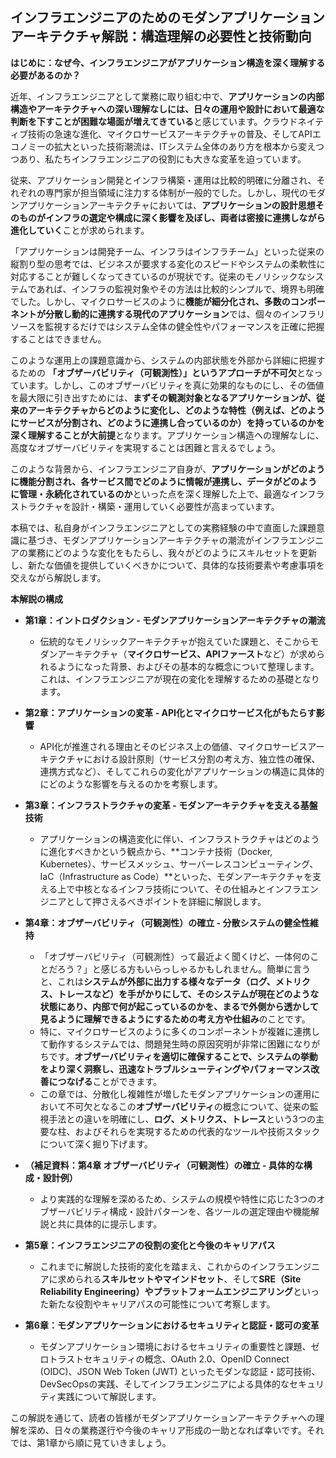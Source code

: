 ## インフラエンジニアのためのモダンアプリケーションアーキテクチャ解説：構造理解の必要性と技術動向

**はじめに：なぜ今、インフラエンジニアがアプリケーション構造を深く理解する必要があるのか？**

近年、インフラエンジニアとして業務に取り組む中で、**アプリケーションの内部構造やアーキテクチャへの深い理解なしには、日々の運用や設計において最適な判断を下すことが困難な場面が増えてきている**と感じています。クラウドネイティブ技術の急速な進化、マイクロサービスアーキテクチャの普及、そしてAPIエコノミーの拡大といった技術潮流は、ITシステム全体のあり方を根本から変えつつあり、私たちインフラエンジニアの役割にも大きな変革を迫っています。

従来、アプリケーション開発とインフラ構築・運用は比較的明確に分離され、それぞれの専門家が担当領域に注力する体制が一般的でした。しかし、現代のモダンアプリケーションアーキテクチャにおいては、**アプリケーションの設計思想そのものがインフラの選定や構成に深く影響を及ぼし、両者は密接に連携しながら進化していく**ことが求められます。

「アプリケーションは開発チーム、インフラはインフラチーム」といった従来の縦割り型の思考では、ビジネスが要求する変化のスピードやシステムの柔軟性に対応することが難しくなってきているのが現状です。従来のモノリシックなシステムであれば、インフラの監視対象やその方法は比較的シンプルで、境界も明確でした。しかし、マイクロサービスのように**機能が細分化され、多数のコンポーネントが分散し動的に連携する現代のアプリケーション**では、個々のインフラリソースを監視するだけではシステム全体の健全性やパフォーマンスを正確に把握することはできません。

このような運用上の課題意識から、システムの内部状態を外部から詳細に把握するための **「オブザーバビリティ（可観測性）」というアプローチが不可欠**となっています。しかし、このオブザーバビリティを真に効果的なものにし、その価値を最大限に引き出すためには、**まずその観測対象となるアプリケーションが、従来のアーキテクチャからどのように変化し、どのような特性（例えば、どのようにサービスが分割され、どのように連携し合っているのか）を持っているのかを深く理解することが大前提**となります。アプリケーション構造への理解なしに、高度なオブザーバビリティを実現することは困難と言えるでしょう。

このような背景から、インフラエンジニア自身が、**アプリケーションがどのように機能分割され、各サービス間でどのように情報が連携し、データがどのように管理・永続化されているのか**といった点を深く理解した上で、最適なインフラストラクチャを設計・構築・運用していく必要性が高まっています。

本稿では、私自身がインフラエンジニアとしての実務経験の中で直面した課題意識に基づき、モダンアプリケーションアーキテクチャの潮流がインフラエンジニアの業務にどのような変化をもたらし、我々がどのようにスキルセットを更新し、新たな価値を提供していくべきかについて、具体的な技術要素や考慮事項を交えながら解説します。

**本解説の構成**

* **第1章：イントロダクション - モダンアプリケーションアーキテクチャの潮流**
    * 伝統的なモノリシックアーキテクチャが抱えていた課題と、そこからモダンアーキテクチャ（**マイクロサービス、APIファースト**など）が求められるようになった背景、およびその基本的な概念について整理します。これは、インフラエンジニアが現在の変化を理解するための基礎となります。

* **第2章：アプリケーションの変革 - API化とマイクロサービス化がもたらす影響**
    * API化が推進される理由とそのビジネス上の価値、マイクロサービスアーキテクチャにおける設計原則（サービス分割の考え方、独立性の確保、連携方式など）、そしてこれらの変化がアプリケーションの構造に具体的にどのような影響を与えるのかを考察します。

* **第3章：インフラストラクチャの変革 - モダンアーキテクチャを支える基盤技術**
    * アプリケーションの構造変化に伴い、インフラストラクチャはどのように進化すべきかという観点から、**コンテナ技術（Docker, Kubernetes）、サービスメッシュ、サーバーレスコンピューティング、IaC（Infrastructure as Code）**といった、モダンアーキテクチャを支える上で中核となるインフラ技術について、その仕組みとインフラエンジニアとして押さえるべきポイントを詳細に解説します。

* **第4章：オブザーバビリティ（可観測性）の確立 - 分散システムの健全性維持**
    * 「オブザーバビリティ（可観測性）って最近よく聞くけど、一体何のことだろう？」と感じる方もいらっしゃるかもしれません。簡単に言うと、これは**システムが外部に出力する様々なデータ（ログ、メトリクス、トレースなど）を手がかりにして、そのシステムが現在どのような状態にあり、内部で何が起こっているのかを、まるで外側から透かして見るように理解できるようにするための考え方や仕組み**のことです。
    * 特に、マイクロサービスのように多くのコンポーネントが複雑に連携して動作するシステムでは、問題発生時の原因究明が非常に困難になりがちです。**オブザーバビリティを適切に確保することで、システムの挙動をより深く洞察し、迅速なトラブルシューティングやパフォーマンス改善につなげる**ことができます。
    * この章では、分散化し複雑性が増したモダンアプリケーションの運用において不可欠となるこの**オブザーバビリティ**の概念について、従来の監視手法との違いを明確にし、**ログ、メトリクス、トレース**という3つの主要な柱、およびそれらを実現するための代表的なツールや技術スタックについて深く掘り下げます。

* **（補足資料：第4章 オブザーバビリティ（可観測性）の確立 - 具体的な構成・設計例）**
    * より実践的な理解を深めるため、システムの規模や特性に応じた3つのオブザーバビリティ構成・設計パターンを、各ツールの選定理由や機能解説と共に具体的に提示します。

* **第5章：インフラエンジニアの役割の変化と今後のキャリアパス**
    * これまでに解説した技術的変化を踏まえ、これからのインフラエンジニアに求められる**スキルセットやマインドセット**、そして**SRE（Site Reliability Engineering）やプラットフォームエンジニアリング**といった新たな役割やキャリアパスの可能性について考察します。

* **第6章：モダンアプリケーションにおけるセキュリティと認証・認可の変革**
    * モダンアプリケーション環境におけるセキュリティの重要性と課題、ゼロトラストセキュリティの概念、OAuth 2.0、OpenID Connect (OIDC)、JSON Web Token (JWT) といったモダンな認証・認可技術、DevSecOpsの実践、そしてインフラエンジニアによる具体的なセキュリティ実践について解説します。

この解説を通じて、読者の皆様がモダンアプリケーションアーキテクチャへの理解を深め、日々の業務遂行や今後のキャリア形成の一助となれば幸いです。それでは、第1章から順に見ていきましょう。